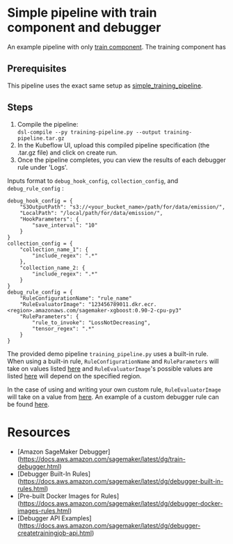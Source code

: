 # Simple pipeline with train component and debugger

An example pipeline with only [train component](https://github.com/kubeflow/pipelines/tree/master/components/aws/sagemaker/train). The training component has


## Prerequisites 

This pipeline uses the exact same setup as [simple_training_pipeline](https://github.com/kubeflow/pipelines/tree/master/samples/contrib/aws-samples/simple_train_pipeline).

## Steps 
1. Compile the pipeline:  
   `dsl-compile --py training-pipeline.py --output training-pipeline.tar.gz`
2. In the Kubeflow UI, upload this compiled pipeline specification (the .tar.gz file) and click on create run.
3. Once the pipeline completes, you can view the results of each debugger rule under 'Logs'.

Inputs format to `debug_hook_config`, `collection_config`, and `debug_rule_config` :
```buildoutcfg
debug_hook_config = {
    "S3OutputPath": "s3://<your_bucket_name>/path/for/data/emission/",
    "LocalPath": "/local/path/for/data/emission/",
    "HookParameters": {
        "save_interval": "10"
    }
}
collection_config = {
    "collection_name_1": {
        "include_regex": ".*"
    },
    "collection_name_2: {
        "include_regex": ".*"
    }
}
debug_rule_config = { 
    "RuleConfigurationName": "rule_name"
    "RuleEvaluatorImage": "123456789011.dkr.ecr.<region>.amazonaws.com/sagemaker-xgboost:0.90-2-cpu-py3"
    "RuleParameters": {
        "rule_to_invoke": "LossNotDecreasing",
        "tensor_regex": ".*"
    }
}
```
The provided demo pipeline `training_pipeline.py` uses a built-in rule. When using a built-in rule, `RuleConfigurationName` and `RuleParameters` will take on values listed [here](https://docs.aws.amazon.com/sagemaker/latest/dg/debugger-built-in-rules.html) and `RuleEvaluatorImage`'s possible values are listed [here](https://docs.aws.amazon.com/sagemaker/latest/dg/debugger-docker-images-rules.html#debuger-built-in-registry-ids) will depend on the specified region.

In the case of using and writing your own custom rule, `RuleEvaluatorImage` will take on a value from [here](https://docs.aws.amazon.com/sagemaker/latest/dg/debugger-docker-images-rules.html#debuger-custom-rule-registry-ids). An example of a custom debugger rule can be found [here](https://docs.aws.amazon.com/sagemaker/latest/dg/debugger-createtrainingjob-api.html#debugger-custom-rules-api).

# Resources
* [Amazon SageMaker Debugger] (https://docs.aws.amazon.com/sagemaker/latest/dg/train-debugger.html)
* [Debugger Built-In Rules] (https://docs.aws.amazon.com/sagemaker/latest/dg/debugger-built-in-rules.html)
* [Pre-built Docker Images for Rules] (https://docs.aws.amazon.com/sagemaker/latest/dg/debugger-docker-images-rules.html)
* [Debugger API Examples] (https://docs.aws.amazon.com/sagemaker/latest/dg/debugger-createtrainingjob-api.html)

